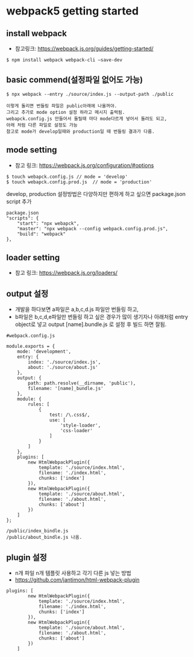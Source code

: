 # webpack5 getting started

## install webpack
- 참고링크: https://webpack.js.org/guides/getting-started/
```
$ npm install webpack webpack-cli —save-dev 
```

## basic commend(설정파일 없어도 가능)
``` 
$ npx webpack --entry ./source/index.js --output-path ./public
```
```
이렇게 돌리면 번들링 파일은 public아래에 나올꺼야.
그리고 추가로 mode option 설정 하라고 메시지 출력됨.
webapck.config.js 만들어서 돌릴때 마다 mode다르게 넣어서 돌려도 되고,
아래 처럼 다른 파일로 설정도 가능
참고로 mode가 develop일때와 production일 때 번들링 결과가 다름.
```

## mode setting
- 참고 링크: https://webpack.js.org/configuration/#options 
```
$ touch webapck.config.js // mode = 'develop'
$ touch webapck.config.prod.js  // mode = 'production'
```

develop, production 설정방법은 다양하지만 편하게 하고 싶으면 package.json script 추가
```
package.json
"scripts": {
    "start": "npx webapck",
    "master": "npx webpack --config webpack.config.prod.js",
    "build": "webpack"
},
```
## loader setting
- 참고 링크: https://webpack.js.org/loaders/
 
## output 설정
- 개발을 하다보면 a파일은 a,b,c,d.js 파일만 번들링 하고, 
- b파일은 b,c,d,e파일만 번들링 하고 싶은 경우가 많이 생기자나
  아래처럼 entry object로 넣고 output [name].bundle.js 로 설정 후 빌드
  하면 잘됨.
```
#webpack.config.js 

module.exports = {
    mode: 'development',
    entry: {
        index: './source/index.js',
        about: './source/about.js'
    },
    output: {
        path: path.resolve(__dirname, 'public'),
        filename: '[name]_bundle.js'
    },
	module: {
        rules: [
            {
                test: /\.css$/,
                use: [
                    'style-loader',
                    'css-loader'
                ]
            }
        ]
	},
	plugins: [
		new HtmlWebpackPlugin({
			template: './source/index.html',
			filename: './index.html',
			chunks: ['index']
		}),
		new HtmlWebpackPlugin({
			template: './source/about.html',
			filename: './about.html',
			chunks: ['about']
		})
	]
};

/public/index_bindle.js
/public/about_bindle.js 나옴.
```

## plugin 설정
- n개 파일 n개 템플릿 사용하고 각기 다른 js 넣는 방법
- https://github.com/jantimon/html-webpack-plugin 
~~~
plugins: [
		new HtmlWebpackPlugin({
			template: './source/index.html',
			filename: './index.html',
			chunks: ['index']
		}),
		new HtmlWebpackPlugin({
			template: './source/about.html',
			filename: './about.html',
			chunks: ['about']
		})
	]
~~~